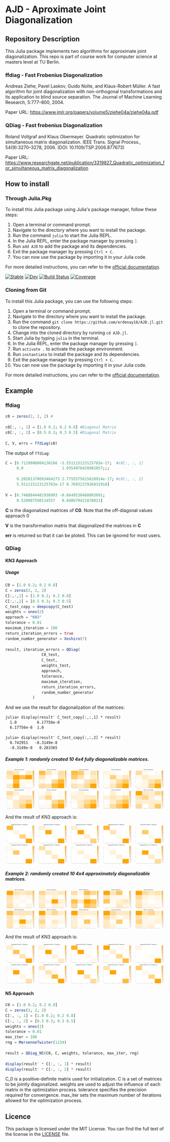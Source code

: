 # AJD - Aproximate Joint Diagonalization

## Repository Description

This Julia package implements two algorithms for approximate joint diagonalization. This repo is part of course work for computer science at masters level at TU Berlin.

### ffdiag - Fast Frobenius Diagonalization

Andreas Ziehe, Pavel Laskov, Guido Nolte, and Klaus-Robert Müller. A fast algorithm for joint diagonalization with non-orthogonal transformations and its application to blind source separation. The Journal of Machine Learning Research, 5:777–800, 2004.

Paper URL: https://www.jmlr.org/papers/volume5/ziehe04a/ziehe04a.pdf

### QDiag - Fast frobenius Diagonalization

Roland Vollgraf and Klaus Obermayer. Quadratic optimization for simultaneous matrix diagonalization. IEEE Trans. Signal Process., 54(9):3270–3278, 2006. (DOI: 10.1109/TSP.2006.877673)

Paper URL: https://www.researchgate.net/publication/3319827_Quadratic_optimization_for_simultaneous_matrix_diagonalization

## How to install

### Through Julia.Pkg

To install this Julia package using Julia's package manager, follow these steps:

1. Open a terminal or command prompt.
2. Navigate to the directory where you want to install the package.
3. Run the command `julia` to start the Julia REPL.
4. In the Julia REPL, enter the package manager by pressing `]`.
5. Run `add AJD` to add the package and its dependencies.
6. Exit the package manager by pressing `Ctrl + C`.
7. You can now use the package by importing it in your Julia code.

For more detailed instructions, you can refer to the [official documentation](https://erdenay16.github.io/AJD.jl/dev/).

[![Stable](https://img.shields.io/badge/docs-stable-blue.svg)](https://erdenay16.github.io/AJD.jl/stable/)
[![Dev](https://img.shields.io/badge/docs-dev-blue.svg)](https://erdenay16.github.io/AJD.jl/dev/)
[![Build Status](https://github.com/erdenay16/AJD.jl/actions/workflows/CI.yml/badge.svg?branch=main)](https://github.com/erdenay16/AJD.jl/actions/workflows/CI.yml?query=branch%3Amain)
[![Coverage](https://codecov.io/gh/erdenay16/AJD.jl/branch/main/graph/badge.svg)](https://codecov.io/gh/erdenay16/AJD.jl)

### Cloning from Git

To install this Julia package, you can use the following steps:

1. Open a terminal or command prompt.
2. Navigate to the directory where you want to install the package.
3. Run the command `git clone https://github.com/erdenay16/AJD.jl.git` to clone the repository.
4. Change into the cloned directory by running `cd AJD.jl`.
5. Start Julia by typing `julia` in the terminal.
6. In the Julia REPL, enter the package manager by pressing `]`.
7. Run `activate .` to activate the package environment.
8. Run `instantiate` to install the package and its dependencies.
9. Exit the package manager by pressing `Ctrl + C`.
10. You can now use the package by importing it in your Julia code.

For more detailed instructions, you can refer to the [official documentation](https://erdenay16.github.io/AJD.jl/dev/).

## Example 

### ffdiag
```Julia 
c0 = zeros(2, 2, 2) #

c0[:, :, 1] = [1.0 0.2; 0.2 0.8] #Diagonal Matrix
c0[:, :, 2] = [0.5 0.3; 0.3 0.5] #Diagonal Matrix

C, V, errs = ffdiag(c0) 
```

The output of `ffdiag`:

```Julia
C = [0.7129098004138166 -5.551115123125783e-17;  #c0[:, :, 1]
     0.0                 1.0354978428982857;;;

     0.20201378693464273 2.7755575615628914e-17; #c0[:, :, 2]
     5.551115123125783e-17 0.7693237926831918]

V = [0.7468844481936993 -0.6649538488093691; 
     0.528907590114557   0.848679421878021]
```




__C__ is the diagonalized matrices of __C0__. Note that the off-diagonal values approach 0

__V__ is the transformation matrix that diagonalized the matrices in __C__

__err__ is returned so that it can be ploted. This can be ignored for most users. 


### QDiag
#### KN3 Approach
##### Usage

```Julia
C0 = [1.0 0.2; 0.2 0.8]
C = zeros(2, 2, 2)
C[:,:,1] = [1.0 0.2; 0.2 0.8]
C[:,:,2] = [0.5 0.3; 0.3 0.5]
C_test_copy = deepcopy(C_test)
weights = ones(2)
approach = "KN3"
tolerance = 0.01
maximum_iteration = 100
return_iteration_errors = true
random_number_generator = Xoshiro(7)

result, iteration_errors = QDiag(
                C0_test,
                C_test,
                weights_test,
                approach,
                tolerance,
                maximum_iteration,
                return_iteration_errors,
                random_number_generator
            )

```

And we use the result for diagonalization of the matrices:

```repl
julia> display(result' C_test_copy[:,:,1] * result)
  1.0         6.17756e-8
  6.17756e-8  1.0

julia> display(result' C_test_copy[:,:,2] * result)
  0.742951   -8.3149e-8
  -8.3149e-8   0.283365
```


##### Example 1: randomly created 10 4x4 fully diagonalizable matrices.

<div style="display: flex; justify-content: space-between;">
    <img src="docs/src/heatmaps/fully_diagonalizable/matrix_1.png" alt="Matrix 1" style="width: 19%;"/>
    <img src="docs/src/heatmaps/fully_diagonalizable/matrix_2.png" alt="Matrix 2" style="width: 19%;"/>
    <img src="docs/src/heatmaps/fully_diagonalizable/matrix_3.png" alt="Matrix 1" style="width: 19%;"/>
    <img src="docs/src/heatmaps/fully_diagonalizable/matrix_4.png" alt="Matrix 2" style="width: 19%;"/>
    <img src="docs/src/heatmaps/fully_diagonalizable/matrix_5.png" alt="Matrix 1" style="width: 19%;"/>
</div>

<div style="display: flex; justify-content: space-between;">
    <img src="docs/src/heatmaps/fully_diagonalizable/matrix_6.png" alt="Matrix 1" style="width: 19%;"/>
    <img src="docs/src/heatmaps/fully_diagonalizable/matrix_7.png" alt="Matrix 2" style="width: 19%;"/>
    <img src="docs/src/heatmaps/fully_diagonalizable/matrix_8.png" alt="Matrix 1" style="width: 19%;"/>
    <img src="docs/src/heatmaps/fully_diagonalizable/matrix_9.png" alt="Matrix 2" style="width: 19%;"/>
    <img src="docs/src/heatmaps/fully_diagonalizable/matrix_10.png" alt="Matrix 1" style="width: 19%;"/>
</div>

And the result of KN3 approach is:
<div style="display: flex; justify-content: space-between;">
    <img src="docs/src/heatmaps/fully_diagonalizable/diagonalized_matrix_1.png" alt="Matrix 1" style="width: 19%;"/>
    <img src="docs/src/heatmaps/fully_diagonalizable/diagonalized_matrix_2.png" alt="Matrix 2" style="width: 19%;"/>
    <img src="docs/src/heatmaps/fully_diagonalizable/diagonalized_matrix_3.png" alt="Matrix 1" style="width: 19%;"/>
    <img src="docs/src/heatmaps/fully_diagonalizable/diagonalized_matrix_4.png" alt="Matrix 2" style="width: 19%;"/>
    <img src="docs/src/heatmaps/fully_diagonalizable/diagonalized_matrix_5.png" alt="Matrix 1" style="width: 19%;"/>
</div>

<div style="display: flex; justify-content: space-between;">
    <img src="docs/src/heatmaps/fully_diagonalizable/diagonalized_matrix_6.png" alt="Matrix 1" style="width: 19%;"/>
    <img src="docs/src/heatmaps/fully_diagonalizable/diagonalized_matrix_7.png" alt="Matrix 2" style="width: 19%;"/>
    <img src="docs/src/heatmaps/fully_diagonalizable/diagonalized_matrix_8.png" alt="Matrix 1" style="width: 19%;"/>
    <img src="docs/src/heatmaps/fully_diagonalizable/diagonalized_matrix_9.png" alt="Matrix 2" style="width: 19%;"/>
    <img src="docs/src/heatmaps/fully_diagonalizable/diagonalized_matrix_10.png" alt="Matrix 1" style="width: 19%;"/>
</div>


##### Example 2: randomly created 10 4x4 approximately diagonalizable matrices.

<div style="display: flex; justify-content: space-between;">
    <img src="docs/src/heatmaps/approximately_diagonalizable/matrix_1.png" alt="Matrix 1" style="width: 19%;"/>
    <img src="docs/src/heatmaps/approximately_diagonalizable/matrix_2.png" alt="Matrix 2" style="width: 19%;"/>
    <img src="docs/src/heatmaps/approximately_diagonalizable/matrix_3.png" alt="Matrix 1" style="width: 19%;"/>
    <img src="docs/src/heatmaps/approximately_diagonalizable/matrix_4.png" alt="Matrix 2" style="width: 19%;"/>
    <img src="docs/src/heatmaps/approximately_diagonalizable/matrix_5.png" alt="Matrix 1" style="width: 19%;"/>
</div>

<div style="display: flex; justify-content: space-between;">
    <img src="docs/src/heatmaps/approximately_diagonalizable/matrix_6.png" alt="Matrix 1" style="width: 19%;"/>
    <img src="docs/src/heatmaps/approximately_diagonalizable/matrix_7.png" alt="Matrix 2" style="width: 19%;"/>
    <img src="docs/src/heatmaps/approximately_diagonalizable/matrix_8.png" alt="Matrix 1" style="width: 19%;"/>
    <img src="docs/src/heatmaps/approximately_diagonalizable/matrix_9.png" alt="Matrix 2" style="width: 19%;"/>
    <img src="docs/src/heatmaps/approximately_diagonalizable/matrix_10.png" alt="Matrix 1" style="width: 19%;"/>
</div>

And the result of KN3 approach is:
<div style="display: flex; justify-content: space-between;">
    <img src="docs/src/heatmaps/approximately_diagonalizable/diagonalized_matrix_1.png" alt="Matrix 1" style="width: 19%;"/>
    <img src="docs/src/heatmaps/approximately_diagonalizable/diagonalized_matrix_2.png" alt="Matrix 2" style="width: 19%;"/>
    <img src="docs/src/heatmaps/approximately_diagonalizable/diagonalized_matrix_3.png" alt="Matrix 1" style="width: 19%;"/>
    <img src="docs/src/heatmaps/approximately_diagonalizable/diagonalized_matrix_4.png" alt="Matrix 2" style="width: 19%;"/>
    <img src="docs/src/heatmaps/approximately_diagonalizable/diagonalized_matrix_5.png" alt="Matrix 1" style="width: 19%;"/>
</div>

<div style="display: flex; justify-content: space-between;">
    <img src="docs/src/heatmaps/approximately_diagonalizable/diagonalized_matrix_6.png" alt="Matrix 1" style="width: 19%;"/>
    <img src="docs/src/heatmaps/approximately_diagonalizable/diagonalized_matrix_7.png" alt="Matrix 2" style="width: 19%;"/>
    <img src="docs/src/heatmaps/approximately_diagonalizable/diagonalized_matrix_8.png" alt="Matrix 1" style="width: 19%;"/>
    <img src="docs/src/heatmaps/approximately_diagonalizable/diagonalized_matrix_9.png" alt="Matrix 2" style="width: 19%;"/>
    <img src="docs/src/heatmaps/approximately_diagonalizable/diagonalized_matrix_10.png" alt="Matrix 1" style="width: 19%;"/>
</div>


#### N5 Approach

```Julia
C0 = [1.0 0.2; 0.2 0.8]
C = zeros(2, 2, 2)
C[:, :, 1] = [1.0 0.2; 0.2 0.8]
C[:, :, 2] = [0.5 0.3; 0.3 0.5]
weights = ones(2)
tolerance = 0.01
max_iter = 100
rng = MersenneTwister(1234)

result = QDiag_N5(C0, C, weights, tolerance, max_iter, rng)

display(result' * C[:, :, 1] * result)
display(result' * C[:, :, 2] * result)
```

C_0 is a positive-definite matrix used for initialization.
C is a set of matrices to be jointly diagonalized.
weights are used to adjust the influence of each matrix in the optimization process.
tolerance specifies the precision required for convergence.
max_iter sets the maximum number of iterations allowed for the optimization process.


## Licence 

This package is licensed under the MIT License. You can find the full text of the license in the [LICENSE](https://github.com/erdenay16/AJD.jl/blob/main/LICENSE) file.




